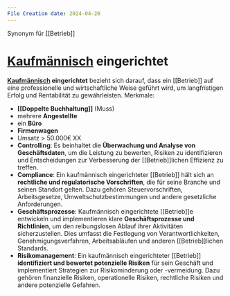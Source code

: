 ```yaml
---
File Creation date: 2024-04-20
---
```

Synonym für [[Betrieb]]

# **[Kaufmännisch](Kaufman.md) eingerichtet**
**[Kaufmännisch](Kaufman.md) eingerichtet** bezieht sich darauf, dass ein  [[Betrieb]] auf eine professionelle und wirtschaftliche Weise geführt wird, um langfristigen Erfolg und Rentabilität zu gewährleisten.
Merkmale:
- **[[Doppelte Buchhaltung]]** (Muss)
- mehrere **Angestellte**
- ein **Büro**
- **Firmenwagen**
- Umsatz > 50.000€
XX
- **Controlling**: Es beinhaltet die **Überwachung und Analyse von Geschäftsdaten**, um die Leistung zu bewerten, Risiken zu identifizieren und Entscheidungen zur Verbesserung der  [[Betrieb]]lichen Effizienz zu treffen.
- **Compliance**: Ein kaufmännisch eingerichteter  [[Betrieb]] hält sich an **rechtliche und regulatorische Vorschriften**, die für seine Branche und seinen Standort gelten. Dazu gehören Steuervorschriften, Arbeitsgesetze, Umweltschutzbestimmungen und andere gesetzliche Anforderungen.
- **Geschäftsprozesse**: Kaufmännisch eingerichtete  [[Betrieb]]e entwickeln und implementieren klare **Geschäftsprozesse und Richtlinien**, um den reibungslosen Ablauf ihrer Aktivitäten sicherzustellen. Dies umfasst die Festlegung von Verantwortlichkeiten, Genehmigungsverfahren, Arbeitsabläufen und anderen  [[Betrieb]]lichen Standards.
- **Risikomanagement**: Ein kaufmännisch eingerichteter  [[Betrieb]] **identifiziert und bewertet potenzielle Risiken** für sein Geschäft und implementiert Strategien zur Risikominderung oder -vermeidung. Dazu gehören finanzielle Risiken, operationelle Risiken, rechtliche Risiken und andere potenzielle Gefahren.